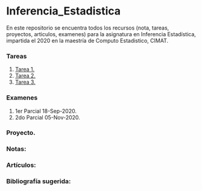 # Inferencia_Estadistica

En este repositorio se encuentra todos los recursos (nota, tareas, proyectos, articulos, examenes) para la asignatura en Inferencia Estadística, impartida el 2020 en la maestría de Computo Estadistico, CIMAT.

### Tareas
1. [Tarea 1.](Tareas/Tarea_1)
2. [Tarea 2.](Tareas/Tarea_2)
3. [Tarea 3.](Tareas/Tarea_3)


### Examenes
1. 1er Parcial 18-Sep-2020.
2. 2do Parcial 05-Nov-2020.


### Proyecto.


### Notas: 


### Artículos: 


### Bibliografía sugerida:

